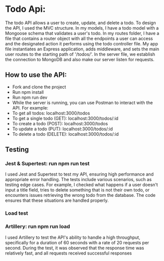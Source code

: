 <h1>Todo Api:</h1>
<p>
The todo API allows a user to create, update, and delete a todo. To design the API, I used the MVC structure. In my models, I have a todo model with a Mongoose schema that validates a user's todo. In my routes folder, I have a file that contains a router object with all the endpoints a user can access and the designated action it performs using the todo controller file. My app file instantiates an Express application, adds middleware, and sets the main user routes to the starting path of '/todos/'. In the server file, we establish the connection to MongoDB and also make our server listen for requests.</p>


<h2>How to use the API:</h2>
<ul>
<li>Fork and clone the project</li>
<li>Run npm install</li>
<li>Run npm run dev</li>
<li>While the server is running, you can use Postman to interact with the API. For example:</li>
<li>To get all todos: localhost:3000/todos</li>
<li>To get a single todo (GET): localhost:3000/todos/:id</li>
<li>To create a todo (POST): localhost:3000/todos</li>
<li>To update a todo (PUT): localhost:3000/todos/:id</li>
<li>To delete a todo (DELETE): localhost:3000/todos/:id</li>
</ul>


<h2>Testing</h2>
<h3>Jest & Supertest: run <b>npm run test</b></h3>
<p>I used Jest and Supertest to test my API, ensuring high performance and appropriate error handling. The tests include various scenarios, such as testing edge cases. For example, I checked what happens if a user doesn't input a title field, tries to delete something that is not their own todo, or encounters issues retrieving the wrong todo from the database. The code ensures that these situations are handled properly.</p>
<h3>Load test</h3>
<h3>Artillery: run <b>npm run load</b></h3>
<p>I used Artillery to test the API's ability to handle a high throughput, specifically for a duration of 60 seconds with a rate of 20 requests per second. During the test, it was observed that the response time was relatively fast, and all requests received successful responses</p>